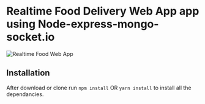 # Realtime Food Delivery Web App app using Node-express-mongo-socket.io

![Realtime Food Web App](https://github.com/Nirav-919/Real-Time-Food-Delivery-Web-App/blob/master/Screenshot%202020-09-21.png?raw=true)




## Installation 
After download or clone run `npm install` OR `yarn install` to install all the dependancies.


